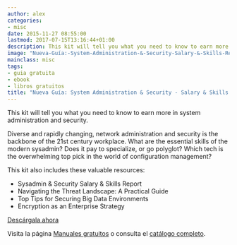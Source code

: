 ```yaml
---
author: alex
categories:
- misc
date: 2015-11-27 08:55:00
lastmod: 2017-07-15T13:16:44+01:00
description: This kit will tell you what you need to know to earn more in system administration  and security. Diverse and rapidly changing, network administration and security  is the backbone of the 21st century workplace. What are the essential skills of  the modern sysadmin? Does it pay to specialize, or go polyglot? Which tech is the  overwhelming top pick in the world of configuration management?
image: "Nueva-Guía:-System-Administration-&-Security-Salary-&-Skills-Report.jpg"
mainclass: misc
tags:
- guia gratuita
- ebook
- libros gratuitos
title: "Nueva Guía: System Administration & Security - Salary & Skills Report"
---
```


<figure>
    <amp-img sizes="(min-width: 1200px) 1200px, 100vw" on="tap:lightbox1" role="button" tabindex="0" layout="responsive" src="/img/Nueva-Guía:-System-Administration-&-Security-Salary-&-Skills-Report.jpg" title="Nueva Guía: System Administration & Security - Salary & Skills Report" alt="Nueva Guía: System Administration & Security - Salary & Skills Report" width="1200px" height="630px" />
</figure>

This kit will tell you what you need to know to earn more in system administration and security.

Diverse and rapidly changing, network administration and security is the backbone of the 21st century workplace. What are the essential skills of the modern sysadmin? Does it pay to specialize, or go polyglot? Which tech is the overwhelming top pick in the world of configuration management?

This kit also includes these valuable resources:
<!--more--><!--ad-->

- Sysadmin & Security Salary & Skills Report
- Navigating the Threat Landscape: A Practical Guide
- Top Tips for Securing Big Data Environments
- Encryption as an Enterprise Strategy

<div class="button-post">
<a href="http://elbauldelprogramador.tradepub.com/c/pubRD.mpl?sr=oc&_t=oc:&qf=w_bund84" target="_blank">Descárgala ahora</a>
</div>

Visita la página [Manuales gratuitos][2] o consulta el [catálogo completo][3].

[2]: https://elbauldelprogramador.com/manuales-gratuitos/
[3]: http://elbauldelprogramador.tradepub.com/category/information-technology/1207/ "Catálogo completo de Guías gratuítas "
